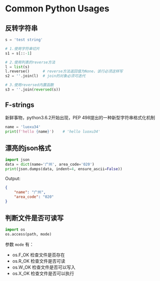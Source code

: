 # Common Python Usages

## 反转字符串

```python
s = 'test string'

# 1.使用字符串切片
s1 = s[::-1]

# 2.使用列表的reverse方法
l = list(s)
l.reverse()      # reverse方法返回值为None，该行必须这样写
s2 = ''.join(l)  # join的对象必须可迭代

# 3.使用reversed内置函数
s3 = ''.join(reversed(s))
```

## F-strings

新鲜事物，python3.6.2开始出现，PEP 498提出的一种新型字符串格式化机制

```python
name = 'luoxu34'
print(f'hello {name}')    # 'hello luoxu34'
```

## 漂亮的json格式

```python
import json
data = dict(name='广州', area_code='020')
print(json.dumps(data, indent=4, ensure_ascii=False))
```
Output:
```json
{
    "name": "广州",
    "area_code": "020"
}
```

## 判断文件是否可读写

```python
import os
os.access(path, mode)
```

参数 `mode` 有：
* os.F_OK 检查文件是否存在
* os.R_OK 检查文件是否可读
* os.W_OK 检查文件是否可以写入
* os.X_OK 检查文件是否可以执行

